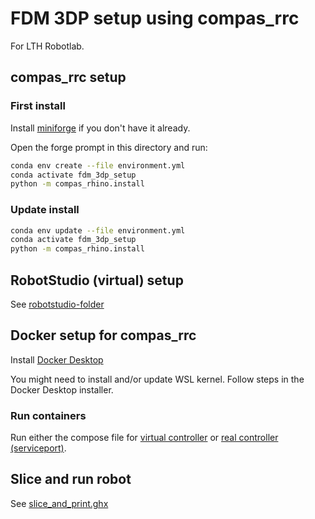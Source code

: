 # FDM 3DP setup using compas_rrc

For LTH Robotlab.

## compas_rrc setup

### First install

Install [miniforge](https://github.com/conda-forge/miniforge#miniforge3) if you don't have it already.

Open the forge prompt in this directory and run:

```bash
conda env create --file environment.yml
conda activate fdm_3dp_setup
python -m compas_rhino.install
```

### Update install

```bash
conda env update --file environment.yml
conda activate fdm_3dp_setup
python -m compas_rhino.install
```

## RobotStudio (virtual) setup

See [robotstudio-folder](/robotstudio)

## Docker setup for compas_rrc

Install [Docker Desktop](https://www.docker.com/products/docker-desktop/)

You might need to install and/or update WSL kernel. Follow steps in the Docker
Desktop installer.

### Run containers

Run either the compose file for [virtual
controller](/docker/virtual_controller/compose.yml) or [real controller
(serviceport)](/docker/real_controller/compose.yml).

## Slice and run robot

See [slice_and_print.ghx](./slice_and_print.ghx)
